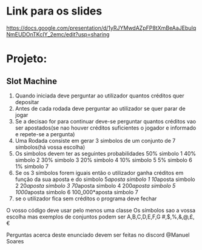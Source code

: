 # Link para os slides 
https://docs.google.com/presentation/d/1yRJYMwdAZpFP8tXmBeAaJEbuIqNmEUDOnTKcIY_2emc/edit?usp=sharing

# Projeto: 
## Slot Machine
1. Quando iniciada deve perguntar ao utilizador quantos créditos quer depositar
2. Antes de cada rodada deve perguntar ao utilizador se quer parar de jogar
3. Se a decisao for para continuar deve-se perguntar quantos créditos vao ser apostados(se nao houver créditos suficientes o jogador e informado e repete-se a pergunta)
4. Uma Rodada consiste em gerar 3 simbolos de um conjunto de 7 símbolos(há vossa escolha) 
5. Os simbolos devem ter as seguintes probabilidades
    50% simbolo 1
    40% simbolo 2
    30% simbolo 3
    20% simbolo 4
    10% simbolo 5
    5% simbolo 6
    1% simbolo 7
6. Se os 3 símbolos forem iguais então o utilizador ganha créditos em função da sua aposta e do simbolo
    5*aposta simbolo 1
    10*aposta simbolo 2
    20*aposta simbolo 3
    70*aposta simbolo 4
    200*aposta simbolo 5
    1000*aposta simbolo 6
    100_000*aposta simbolo 7
7. se o utilizador fica sem créditos o programa deve fechar

O vosso código deve usar pelo menos uma classe
Os símbolos sao a vossa escolha mas exemplos de conjuntos podem ser
A,B,C,D,E,F,G
#,$,%,&,@,£,€

Perguntas acerca deste enunciado devem ser feitas no discord @Manuel Soares

